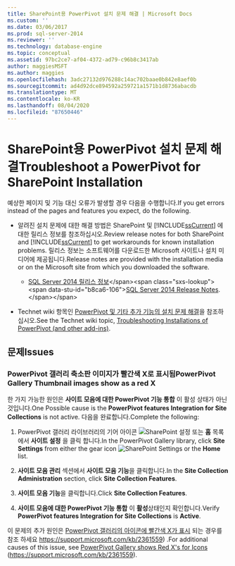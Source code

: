 ```yaml
---
title: SharePoint용 PowerPivot 설치 문제 해결 | Microsoft Docs
ms.custom: ''
ms.date: 03/06/2017
ms.prod: sql-server-2014
ms.reviewer: ''
ms.technology: database-engine
ms.topic: conceptual
ms.assetid: 97bc2ce7-af04-4372-ad79-c96b8c3417ab
author: maggiesMSFT
ms.author: maggies
ms.openlocfilehash: 3adc27132d976288c14ac702baae0b842e8aef0b
ms.sourcegitcommit: ad4d92dce894592a259721a1571b1d8736abacdb
ms.translationtype: MT
ms.contentlocale: ko-KR
ms.lasthandoff: 08/04/2020
ms.locfileid: "87650446"
---
```

# <a name="troubleshoot-a-powerpivot-for-sharepoint-installation"></a><span data-ttu-id="b8ca6-102">SharePoint용 PowerPivot 설치 문제 해결</span><span class="sxs-lookup"><span data-stu-id="b8ca6-102">Troubleshoot a PowerPivot for SharePoint Installation</span></span>
  <span data-ttu-id="b8ca6-103">예상한 페이지 및 기능 대신 오류가 발생할 경우 다음을 수행합니다.</span><span class="sxs-lookup"><span data-stu-id="b8ca6-103">If you get errors instead of the pages and features you expect, do the following.</span></span>  
  
-   <span data-ttu-id="b8ca6-104">알려진 설치 문제에 대한 해결 방법은 SharePoint 및 [!INCLUDE[ssCurrent](../../includes/sscurrent-md.md)] 에 대한 릴리스 정보를 참조하십시오.</span><span class="sxs-lookup"><span data-stu-id="b8ca6-104">Review release notes for both SharePoint and [!INCLUDE[ssCurrent](../../includes/sscurrent-md.md)] to get workarounds for known installation problems.</span></span> <span data-ttu-id="b8ca6-105">릴리스 정보는 소프트웨어를 다운로드한 Microsoft 사이트나 설치 미디어에 제공됩니다.</span><span class="sxs-lookup"><span data-stu-id="b8ca6-105">Release notes are provided with the installation media or on the Microsoft site from which you downloaded the software.</span></span>  
  
    -   <span data-ttu-id="b8ca6-106">[SQL Server 2014 릴리스 정보](https://technet.microsoft.com/library/dn169381\(v=sql.15\).aspx)</span><span class="sxs-lookup"><span data-stu-id="b8ca6-106">[SQL Server 2014 Release Notes](https://technet.microsoft.com/library/dn169381\(v=sql.15\).aspx).</span></span>  
  
-   <span data-ttu-id="b8ca6-107">Technet wiki 항목인 [PowerPivot 및 기타 추가 기능의 설치 문제 해결](https://social.technet.microsoft.com/wiki/contents/articles/13737.troubleshooting-installations-of-powerpivot-and-other-add-ins.aspx)을 참조하십시오.</span><span class="sxs-lookup"><span data-stu-id="b8ca6-107">See the Technet wiki topic, [Troubleshooting Installations of PowerPivot (and other add-ins)](https://social.technet.microsoft.com/wiki/contents/articles/13737.troubleshooting-installations-of-powerpivot-and-other-add-ins.aspx).</span></span>  
  
## <a name="issues"></a><span data-ttu-id="b8ca6-108">문제</span><span class="sxs-lookup"><span data-stu-id="b8ca6-108">Issues</span></span>  
  
### <a name="powerpivot-gallery-thumbnail-images-show-as-a-red-x"></a><span data-ttu-id="b8ca6-109">PowerPivot 갤러리 축소판 이미지가 빨간색 X로 표시됨</span><span class="sxs-lookup"><span data-stu-id="b8ca6-109">PowerPivot Gallery Thumbnail images show as a red X</span></span>  
 <span data-ttu-id="b8ca6-110">한 가지 가능한 원인은 **사이트 모음에 대한 PowerPivot 기능 통합** 이 활성 상태가 아닌 것입니다.</span><span class="sxs-lookup"><span data-stu-id="b8ca6-110">One Possible cause is the **PowerPivot features Integration for Site Collections** is not active.</span></span> <span data-ttu-id="b8ca6-111">다음을 완료합니다.</span><span class="sxs-lookup"><span data-stu-id="b8ca6-111">Complete the following:</span></span>  
  
1.  <span data-ttu-id="b8ca6-112">PowerPivot 갤러리 라이브러리의 기어 아이콘 ![SharePoint 설정](https://docs.microsoft.com/analysis-services/analysis-services/media/as-sharepoint2013-settings-gear.gif "SharePoint 설정") 또는 **홈** 목록에서 **사이트 설정** 을 클릭 합니다.</span><span class="sxs-lookup"><span data-stu-id="b8ca6-112">In the PowerPivot Gallery library, click **Site Settings** from either the gear icon ![SharePoint Settings](https://docs.microsoft.com/analysis-services/analysis-services/media/as-sharepoint2013-settings-gear.gif "SharePoint Settings") or the **Home** list.</span></span>  
  
2.  <span data-ttu-id="b8ca6-113">**사이트 모음 관리** 섹션에서 **사이트 모음 기능**을 클릭합니다.</span><span class="sxs-lookup"><span data-stu-id="b8ca6-113">In the **Site Collection Administration** section, click **Site Collection Features**.</span></span>  
  
3.  <span data-ttu-id="b8ca6-114">**사이트 모음 기능**을 클릭합니다.</span><span class="sxs-lookup"><span data-stu-id="b8ca6-114">Click **Site Collection Features**.</span></span>  
  
4.  <span data-ttu-id="b8ca6-115">**사이트 모음에 대한 PowerPivot 기능 통합** 이 **활성**상태인지 확인합니다.</span><span class="sxs-lookup"><span data-stu-id="b8ca6-115">Verify **PowerPivot features Integration for Site Collections** is **Active**.</span></span>  
  
 <span data-ttu-id="b8ca6-116">이 문제의 추가 원인은 [PowerPivot 갤러리의 아이콘에 빨간색 X가 표시](https://support.microsoft.com/kb/2361559) 되는 경우를 참조 하세요 https://support.microsoft.com/kb/2361559) .</span><span class="sxs-lookup"><span data-stu-id="b8ca6-116">For additional causes of this issue, see [PowerPivot Gallery shows Red X's for Icons](https://support.microsoft.com/kb/2361559) (https://support.microsoft.com/kb/2361559).</span></span>  
  
  

